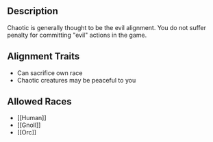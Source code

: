 ## Description
Chaotic is generally thought to be the evil alignment. You do not suffer penalty for committing "evil" actions in the game.

## Alignment Traits
- Can sacrifice own race
- Chaotic creatures may be peaceful to you

## Allowed Races
- [[Human]]
- [[Gnoll]]
- [[Orc]]